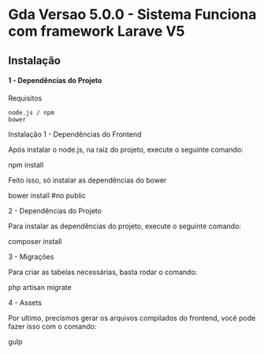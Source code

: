 # Gda Versao 5.0.0 - Sistema Funciona com framework Larave V5

## Instalação

#### 1 - Dependências do Projeto

Requisitos

    node.js / npm
    bower

Instalação
1 - Dependências do Frontend

Após instalar o node.js, na raiz do projeto, execute o seguinte comando:

npm install

Feito isso, só instalar as dependências do bower

bower install #no public

2 - Dependências do Projeto

Para instalar as dependências do projeto, execute o seguinte comando:

composer install

3 - Migrações

Para criar as tabelas necessárias, basta rodar o comando:

php artisan migrate

4 - Assets

Por ultimo, precismos gerar os arquivos compilados do frontend, você pode fazer isso com o comando:

gulp

